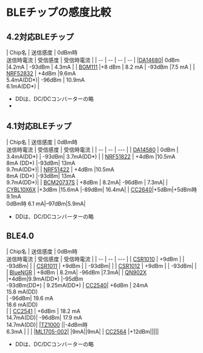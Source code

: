 # BLEチップの感度比較


## 4.2対応BLEチップ

| Chip名 | 送信感度 | 0dBm時<br>送信時電流 | 受信感度 | 受信時電流 |
| -- | -- | -- | -- |
|[DA14680](http://www.dialog-semiconductor.com/docs/site-pdf/dialog-smartbond-da14680-product-brief-japanese.pdf?sfvrsn=2)| 0dBm |4.2mA | -93dBm | 4.3mA | 
| [BGM111](http://www.silabs.com/products/wireless/bluetooth/Pages/bluegecko-bluetooth-smart-module-intro.aspx) |+8 dBm | 8.2 mA |  -93dBm |7.5 mA |
| [NRF52832](https://www.nordicsemi.com/Products/Bluetooth-Smart-Bluetooth-low-energy/nRF52832) | +4dBm |9.6mA<br>5.4mA(DD*)| -96dBm | 10.9mA<br>6.1mA(DD*) |

* DDは、DC/DCコンバーターの略
* 
## 4.1対応BLEチップ

| Chip名 | 送信感度 | 0dBm時<br>送信時電流 | 受信感度 | 受信時電流 |
| -- | -- | --- |
| [DA14580](http://www.dialog-semiconductor.com/products/bluetooth-smart) | 0dBm | 3.4mA(DD*) | -93dBm| 3.7mA(DD*) |
| [NRF51822](http://www.nordicsemi.com/eng/Products/Bluetooth-R-low-energy/nRF51822) | +4dBm |10.5mA<br>8mA (DD*) |-93dBm|  13mA<br>9.7mA(DD*)| 
| [NRF51422](http://www.nordicsemi.com/eng/Products/ANT/nRF51422) | +4dBm |10.5mA<br>8mA (DD*) |-93dBm|  13mA<br>9.7mA(DD*)| 
| [BCM20737S](http://www.broadcom.com/collateral/pb/WICED-Sense-PB100.pdf) | +8dBm | 8.2mA| -96dBm | 7.3mA| 
| [CYBL10X6X](http://japan.cypress.com/?rID=99422 ) |+3dBm |15.6mA |-89dBm| 16.4mA|
| [CC2640](http://www.tij.co.jp/product/jp/cc2640)|+5dBm|+5dBm時 9.1mA<br>0dBm時 6.1 mA|–97dBm|5.9mA|

* DDは、DC/DCコンバーターの略　

## BLE4.0

| Chip名 | 送信感度 | 0dBm時<br>送信時電流 | 受信感度 | 受信時電流 |
| -- | -- | --- |
| [CSR1010](https://www.csrsupport.com/download/39359/CSR1010%20Data%20Sheet%20CS-231985-DS.pdf) | +9dBm | | -93dBm| |
| [CSR1011](https://www.csrsupport.com/download/40289/CSR1010%20Data%20Sheet%20CS-231986-DS.pdf)  | +9dBm | | -93dBm| |
| [CSR1012](https://www.csrsupport.com/download/47278/CSR1012%20Data%20Sheet%20CS-238833-DS.pdf)  | +9dBm | | -93dBm| |
| [BlueNGR](http://www.st.com/web/catalog/sense_power/FM1968/CL1976/SC1898/PF258646?ecmp=pf258646_link_emf_jan2014&sc=bluenrg) | +8dBm | 8.2mA| -96dBm |7.3mA|
| [QN902X](http://www.nxp.com/documents/data_sheet/QN902X.pdf) |+4dBm|9.9mA(DD*) |-95dBm<br>-93dBm(DD*) | 9.25mA(DD*)
| [CC2540](http://m.tij.co.jp/product/jp/CC2540)| +6dBm | 24mA<br>15.8 mA(DD)<br> | -96dBm| 19.6 mA<br>18.6 mA(DD)<br>|
| [CC2541](http://m.tij.co.jp/product/jp/CC2541) | +6dBm | 18.2 mA<br>14.7mA(DD)| -96dBm| 17.9 mA <br>14.7mA(DD)| 
|[TZ1000](http://toshiba.semicon-storage.com/jp/product/assp/applite/tz1000.html) ||-4dBm時<br>6.3mA | | |
|[ML1705-002](http://www.lapis-semi.com/jp/semicon/telecom/ble.html)| |9mA||9mA|
| [CC2564](http://www.ti.com/product/cc2564) |+12dBm|||||

* DDは、DC/DCコンバーターの略